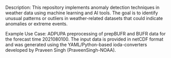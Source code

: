 Description:
This repository implements anomaly detection techniques in weather data using machine learning and AI tools. 
The goal is to identify unusual patterns or outliers in weather-related datasets that could indicate anomalies or extreme events.

Example Use Case:
ADPUPA preprocessing of prepBUFR and BUFR data for the forecast time 2021080100. 
The input data is provided in netCDF format and was generated using the YAML/Python-based ioda-converters developed by Praveen Singh (PraveenSingh-NOAA).

